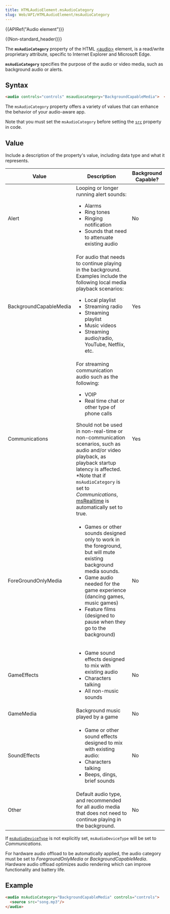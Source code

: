 ```yaml
---
title: HTMLAudioElement.msAudioCategory
slug: Web/API/HTMLAudioElement/msAudioCategory
---
```

{{APIRef("Audio element")}}

{{Non-standard_header()}}

The **`msAudioCategory`** property of the HTML [\<audio>](/en-US/docs/Web/HTML/Element/audio) element, is a read/write proprietary attribute, specific to Internet Explorer and Microsoft Edge.

**`msAudioCategory`** specifies the purpose of the audio or video media, such as background audio or alerts.

## Syntax

```html
<audio controls="controls" msaudiocategory="BackgroundCapableMedia">  </audio>
```

The `msAudioCategory` property offers a variety of values that can enhance the behavior of your audio-aware app.

Note that you must set the `msAudioCategory` before setting the [`src`](/en-US/docs/Web/HTML/Element/audio) property in code.

## Value

Include a description of the property's value, including data type and what it represents.

<table class="standard-table">
  <thead>
    <tr>
      <th scope="col">Value</th>
      <th scope="col">Description</th>
      <th scope="col">Background Capable?</th>
    </tr>
  </thead>
  <tbody>
    <tr>
      <td>Alert</td>
      <td>
        Looping or longer running alert sounds:
        <ul>
          <li>Alarms</li>
          <li>Ring tones</li>
          <li>Ringing notification</li>
          <li>Sounds that need to attenuate existing audio</li>
        </ul>
      </td>
      <td>No</td>
    </tr>
    <tr>
      <td>BackgroundCapableMedia</td>
      <td>
        For audio that needs to continue playing in the background. Examples
        include the following local media playback scenarios:
        <ul>
          <li>Local playlist</li>
          <li>Streaming radio</li>
          <li>Streaming playlist</li>
          <li>Music videos</li>
          <li>Streaming audio/radio, YouTube, Netflix, etc.</li>
        </ul>
      </td>
      <td>Yes</td>
    </tr>
    <tr>
      <td>Communications</td>
      <td>
        For streaming communication audio such as the following:
        <ul>
          <li>VOIP</li>
          <li>Real time chat or other type of phone calls</li>
        </ul>
        Should not be used in non-real-time or non-communication scenarios, such
        as audio and/or video playback, as playback startup latency is affected.
        *Note that if <code>msAudioCategory</code> is set to
        <em>Communications</em>,
        <a href="/en-US/docs/Web/API/MsRealTime">msRealtime</a> is automatically
        set to true.
      </td>
      <td>Yes</td>
    </tr>
    <tr>
      <td>ForeGroundOnlyMedia</td>
      <td>
        <ul>
          <li>
            Games or other sounds designed only to work in the foreground, but
            will mute existing background media sounds.
          </li>
          <li>
            Game audio needed for the game experience (dancing games, music
            games)
          </li>
          <li>
            Feature films (designed to pause when they go to the background)
          </li>
        </ul>
      </td>
      <td>No</td>
    </tr>
    <tr>
      <td>GameEffects</td>
      <td>
        <ul>
          <li>Game sound effects designed to mix with existing audio</li>
          <li>Characters talking</li>
          <li>All non-music sounds</li>
        </ul>
      </td>
      <td>No</td>
    </tr>
    <tr>
      <td>GameMedia</td>
      <td>Background music played by a game</td>
      <td>No</td>
    </tr>
    <tr>
      <td>SoundEffects</td>
      <td>
        <ul>
          <li>
            Game or other sound effects designed to mix with existing audio:
          </li>
          <li>Characters talking</li>
          <li>Beeps, dings, brief sounds</li>
        </ul>
      </td>
      <td>No</td>
    </tr>
    <tr>
      <td>Other</td>
      <td>
        Default audio type, and recommended for all audio media that does not
        need to continue playing in the background.
      </td>
      <td>No</td>
    </tr>
  </tbody>
</table>

If [`msAudioDeviceType`](/en-US/docs/Web/API/HTMLAudioElement/msAudioDeviceType) is not explicitly set, `msAudioDeviceType` will be set to _Communications_.

For hardware audio offload to be automatically applied, the audio category must be set to _ForegroundOnlyMedia_ or _BackgroundCapableMedia_. Hardware audio offload optimizes audio rendering which can improve functionality and battery life.

## Example

```html
<audio msAudioCategory="BackgroundCapableMedia" controls="controls">
  <source src="song.mp3"/>
</audio>
```
